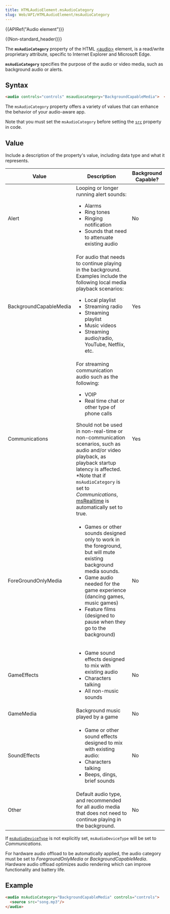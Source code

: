 ```yaml
---
title: HTMLAudioElement.msAudioCategory
slug: Web/API/HTMLAudioElement/msAudioCategory
---
```

{{APIRef("Audio element")}}

{{Non-standard_header()}}

The **`msAudioCategory`** property of the HTML [\<audio>](/en-US/docs/Web/HTML/Element/audio) element, is a read/write proprietary attribute, specific to Internet Explorer and Microsoft Edge.

**`msAudioCategory`** specifies the purpose of the audio or video media, such as background audio or alerts.

## Syntax

```html
<audio controls="controls" msaudiocategory="BackgroundCapableMedia">  </audio>
```

The `msAudioCategory` property offers a variety of values that can enhance the behavior of your audio-aware app.

Note that you must set the `msAudioCategory` before setting the [`src`](/en-US/docs/Web/HTML/Element/audio) property in code.

## Value

Include a description of the property's value, including data type and what it represents.

<table class="standard-table">
  <thead>
    <tr>
      <th scope="col">Value</th>
      <th scope="col">Description</th>
      <th scope="col">Background Capable?</th>
    </tr>
  </thead>
  <tbody>
    <tr>
      <td>Alert</td>
      <td>
        Looping or longer running alert sounds:
        <ul>
          <li>Alarms</li>
          <li>Ring tones</li>
          <li>Ringing notification</li>
          <li>Sounds that need to attenuate existing audio</li>
        </ul>
      </td>
      <td>No</td>
    </tr>
    <tr>
      <td>BackgroundCapableMedia</td>
      <td>
        For audio that needs to continue playing in the background. Examples
        include the following local media playback scenarios:
        <ul>
          <li>Local playlist</li>
          <li>Streaming radio</li>
          <li>Streaming playlist</li>
          <li>Music videos</li>
          <li>Streaming audio/radio, YouTube, Netflix, etc.</li>
        </ul>
      </td>
      <td>Yes</td>
    </tr>
    <tr>
      <td>Communications</td>
      <td>
        For streaming communication audio such as the following:
        <ul>
          <li>VOIP</li>
          <li>Real time chat or other type of phone calls</li>
        </ul>
        Should not be used in non-real-time or non-communication scenarios, such
        as audio and/or video playback, as playback startup latency is affected.
        *Note that if <code>msAudioCategory</code> is set to
        <em>Communications</em>,
        <a href="/en-US/docs/Web/API/MsRealTime">msRealtime</a> is automatically
        set to true.
      </td>
      <td>Yes</td>
    </tr>
    <tr>
      <td>ForeGroundOnlyMedia</td>
      <td>
        <ul>
          <li>
            Games or other sounds designed only to work in the foreground, but
            will mute existing background media sounds.
          </li>
          <li>
            Game audio needed for the game experience (dancing games, music
            games)
          </li>
          <li>
            Feature films (designed to pause when they go to the background)
          </li>
        </ul>
      </td>
      <td>No</td>
    </tr>
    <tr>
      <td>GameEffects</td>
      <td>
        <ul>
          <li>Game sound effects designed to mix with existing audio</li>
          <li>Characters talking</li>
          <li>All non-music sounds</li>
        </ul>
      </td>
      <td>No</td>
    </tr>
    <tr>
      <td>GameMedia</td>
      <td>Background music played by a game</td>
      <td>No</td>
    </tr>
    <tr>
      <td>SoundEffects</td>
      <td>
        <ul>
          <li>
            Game or other sound effects designed to mix with existing audio:
          </li>
          <li>Characters talking</li>
          <li>Beeps, dings, brief sounds</li>
        </ul>
      </td>
      <td>No</td>
    </tr>
    <tr>
      <td>Other</td>
      <td>
        Default audio type, and recommended for all audio media that does not
        need to continue playing in the background.
      </td>
      <td>No</td>
    </tr>
  </tbody>
</table>

If [`msAudioDeviceType`](/en-US/docs/Web/API/HTMLAudioElement/msAudioDeviceType) is not explicitly set, `msAudioDeviceType` will be set to _Communications_.

For hardware audio offload to be automatically applied, the audio category must be set to _ForegroundOnlyMedia_ or _BackgroundCapableMedia_. Hardware audio offload optimizes audio rendering which can improve functionality and battery life.

## Example

```html
<audio msAudioCategory="BackgroundCapableMedia" controls="controls">
  <source src="song.mp3"/>
</audio>
```
